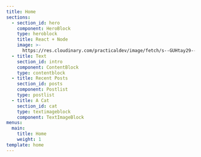 ```yaml
---
title: Home
sections:
  - section_id: hero
    component: HeroBlock
    type: heroblock
    title: React + Node
    image: >-
      https://res.cloudinary.com/practicaldev/image/fetch/s--GUHtay29--/c_fill,f_auto,fl_progressive,h_320,q_auto,w_320/https://thepracticaldev.s3.amazonaws.com/uploads/user/profile_image/57869/49a14401-0cb6-4a13-8593-4975bc05266a.jpg
  - title: Text
    section_id: intro
    component: ContentBlock
    type: contentblock
  - title: Recent Posts
    section_id: posts
    component: Postlist
    type: postlist
  - title: A Cat
    section_id: cat
    type: textimageblock
    component: TextImageBlock
menus:
  main:
    title: Home
    weight: 1
template: home
---
```

